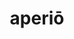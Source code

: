 ---
title: aperiō
meaning: to open
ch: sixteen
pos: verb
inf: aperīre
secondppstem: aper
infend: īre
conjugation: fourth
f3: yes
f: yes
---